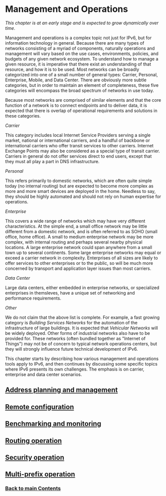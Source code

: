 # Management and Operations

*This chapter is at an early stage and is expected to grow dynamically over time*.

Management and operations is a complex topic not just for IPv6, but for information technology in general. Because there are many types of networks consisting of a myriad of components, naturally operations and management will vary based on the use cases, environments, policies, and budgets of any given network ecosystem. To understand how to manage a given resource, it is imperative that there exist an understanding of that resource, and how it is to be used. Most networks can be broadly categorized into one of a small number of general types: Carrier, Personal, Enterprise, Mobile, and Data Center. There are obviously more subtle categories, but in order to maintain an element of completeness, these five categories will encompass the broad spectrum of networks in use today. 

Because most networks are comprised of similar elements and that the core function of a network is to connect endpoints and to deliver data, it is expected that there is overlap of operational requirements and solutions in these categories. 

*Carrier*

This category includes local Internet Service Providers serving a single market, national or international carriers, and a handful of backbone or international carriers who offer transit services to other carriers. Internet Exchange Points may also be considered as a special type of transit carrier. Carriers in general do not offer services direct to end users, except that they must all play a part in DNS infrastructure.

*Personal*

This refers primarily to domestic networks, which are often quite simple today (no internal routing) but are expected to become more complex as more and more smart devices are deployed in the home. Needless to say, they should be highly automated and should not rely on human expertise for operations.

*Enterprise*

This covers a wide range of networks which may have very different characteristics. At the simple end, a small office network may be little different from a domestic network, and is often referred to as SOHO (small office, home office). A small to medium enterprise network may be more complex, with internal routing and perhaps several nearby physical locations. A large enterprise network could span anywhere from a small town up to several continents. Some large enterprise networks may equal or exceed a carrier network in complexity. Enterprises of all sizes are likely to offer services to other enterprises or to the public, so will be much more concerned by transport and application layer issues than most carriers.

*Data Center*

Large data centers, either embedded in enterprise networks, or specialized enterprises in themsleves, have a unique set of networking and performance requirements.

*Other*

We do not claim that the above list is complete. For example, a fast growing category is *Building Services Networks* for the automation of the infrastructure of large buildings. It is expected that *Vehicular Networks* will be widely deployed. Other forms of industrial networks also have to be provided for. These networks (often bundled together as "Internet of Things") may not be of concern to typical network operations centers, but they will strongly influence future technical development of IPv6.

This chapter starts by describing how various management and operations tools apply to IPv6, and then continues by discussing some specific topics where IPv6 presents its own challenges. The emphasis is on carrier, enterprise and data center scenarios.

## [Address planning and management](Address%20planning%20and%20management.md)

## [Remote configuration](Remote%20configuration.md)

## [Benchmarking and monitoring](Benchmarking%20and%20monitoring.md)

## [Routing operation](Routing%20operation.md)

## [Security operation](Security%20operation.md)

## [Multi-prefix operation](Multi-prefix%20operation.md)


<!-- Link lines generated automatically; do not delete -->
### [<ins>Back to main Contents</ins>](../Contents.md)

